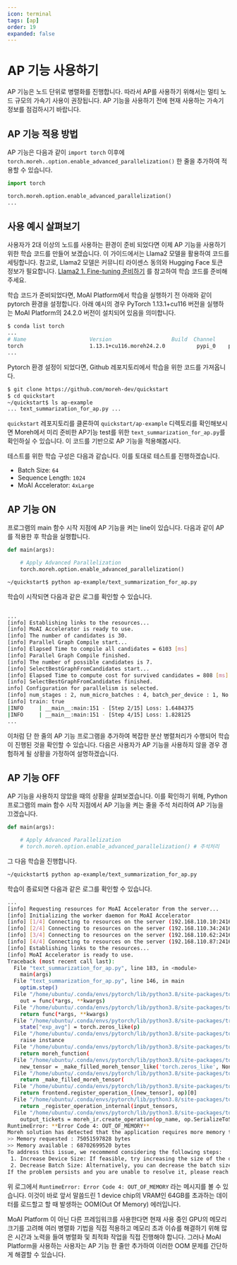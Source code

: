 ```yaml
---
icon: terminal
tags: [ap]
order: 19
expanded: false
---
```


# AP 기능 사용하기

AP 기능은 노드 단위로 병렬화를 진행합니다. 따라서 AP를 사용하기 위해서는 멀티 노드 규모의 가속기 사용이 권장됩니다. AP 기능을 사용하기 전에 현재 사용하는 가속기 정보를 점검하시기 바랍니다.

## AP 기능 적용 방법

AP 기능은 다음과 같이 `import torch` 이후에  `torch.moreh..option.enable_advanced_parallelization()` 한 줄을 추가하여 적용할 수 있습니다.

```python
import torch

torch.moreh.option.enable_advanced_parallelization()
...
```

## 사용 예시 살펴보기

사용자가 2대 이상의 노드를 사용하는 환경이 준비 되었다면 이제 AP 기능을 사용하기 위한 학습 코드를 만들어 보겠습니다. 이 가이드에서는 Llama2 모델을 활용하여 코드를 세팅합니다. 참고로, Llama2 모델은 커뮤니티 라이센스 동의와 Hugging Face 토큰 정보가 필요합니다. [Llama2 1. Fine-tuning 준비하기](https://docs.moreh.io/ko/tutorials/llama2_13b_tutorial/1_fine-tuning_%EC%A4%80%EB%B9%84%ED%95%98%EA%B8%B0/) 를 참고하여 학습 코드를 준비해주세요. 

학습 코드가 준비되었다면, MoAI Platform에서 학습을 실행하기 전 아래와 같이 pytorch 환경을 설정합니다. 아래 예시의 경우 PyTorch 1.13.1+cu116 버전을 실행하는 MoAI Platform의 24.2.0 버전이 설치되어 있음을 의미합니다.

```bash
$ conda list torch
...
# Name                    Version                   Build  Channel
torch                     1.13.1+cu116.moreh24.2.0          pypi_0    pypi
...
```

Pytorch 환경 설정이 되었다면, Github 레포지토리에서 학습을 위한 코드를 가져옵니다.

```bash
$ git clone https://github.com/moreh-dev/quickstart
$ cd quickstart
~/quickstart$ ls ap-example
... text_summarization_for_ap.py ...
```

`quickstart` 레포지토리를 클론하여 `quickstart/ap-example` 디렉토리를 확인해보시면 Moreh에서 미리 준비한 AP기능 test를 위한 `text_summarization_for_ap.py`를 확인하실 수 있습니다. 이 코드를 기반으로 AP 기능을 적용해봅시다.

테스트를 위한 학습 구성은 다음과 같습니다. 이를 토대로 테스트를 진행하겠습니다.

- Batch Size: `64`
- Sequence Length: `1024`
- MoAI Accelerator: `4xLarge`

## AP 기능 ON

프로그램의 main 함수 시작 지점에 AP 기능을 켜는 line이 있습니다. 다음과 같이 AP를 적용한 후 학습을 실행합니다.

```python
def main(args):

    # Apply Advanced Parallelization
    torch.moreh.option.enable_advanced_parallelization()  
```

```bash
~/quickstart$ python ap-example/text_summarization_for_ap.py
```

학습이 시작되면 다음과 같은 로그를 확인할 수 있습니다.

```bash

...
[info] Establishing links to the resources...
[info] MoAI Accelerator is ready to use.
[info] The number of candidates is 30.
[info] Parallel Graph Compile start...
[info] Elapsed Time to compile all candidates = 6103 [ms]
[info] Parallel Graph Compile finished.
[info] The number of possible candidates is 7.
[info] SelectBestGraphFromCandidates start...
[info] Elapsed Time to compute cost for survived candidates = 808 [ms]
[info] SelectBestGraphFromCandidates finished.
info] Configuration for parallelism is selected.
[info] num_stages : 2, num_micro_batches : 4, batch_per_device : 1, No TP, recomputation : 0, distribute_param : true, distribute_low_prec_param : false
[info] train: true
|INFO     | __main__:main:151 - [Step 2/15] Loss: 1.6484375
|INFO     | __main__:main:151 - [Step 4/15] Loss: 1.828125
...
```

이처럼 단 한 줄의 AP 기능 프로그램을 추가하여 복잡한 분산 병렬처리가 수행되어 학습이 진행된 것을 확인할 수 있습니다. 다음은 사용자가 AP 기능을 사용하지 않을 경우 경험하게 될 상황을 가정하여 설명하겠습니다.

## AP 기능 OFF

AP 기능을 사용하지 않았을 때의 상황을 살펴보겠습니다.  이를 확인하기 위해, Python 프로그램의 main 함수 시작 지점에서 AP 기능을 켜는 줄을 주석 처리하여 AP 기능을 끄겠습니다.

```python
def main(args):

    # Apply Advanced Parallelization
    # torch.moreh.option.enable_advanced_parallelization() # 주석처리
```

그 다음 학습을 진행합니다.

```bash
~/quickstart$ python ap-example/text_summarization_for_ap.py
```

학습이 종료되면 다음과 같은 로그를 확인할 수 있습니다. 

```bash
...
[info] Requesting resources for MoAI Accelerator from the server...
[info] Initializing the worker daemon for MoAI Accelerator
[info] [1/4] Connecting to resources on the server (192.168.110.10:24163)...
[info] [2/4] Connecting to resources on the server (192.168.110.34:24163)...
[info] [3/4] Connecting to resources on the server (192.168.110.62:24163)...
[info] [4/4] Connecting to resources on the server (192.168.110.87:24163)...
[info] Establishing links to the resources...
[info] MoAI Accelerator is ready to use.
Traceback (most recent call last):
  File "text_summarization_for_ap.py", line 183, in <module>
    main(args)
  File "text_summarization_for_ap.py", line 146, in main
    optim.step()
  File "/home/ubuntu/.conda/envs/pytorch/lib/python3.8/site-packages/torch/optim/optimizer.py", line 140, in wrapper
    out = func(*args, **kwargs)
  File "/home/ubuntu/.conda/envs/pytorch/lib/python3.8/site-packages/torch/autograd/grad_mode.py", line 27, in decorate_context
    return func(*args, **kwargs)
  File "/home/ubuntu/.conda/envs/pytorch/lib/python3.8/site-packages/transformers/optimization.py", line 455, in step
    state["exp_avg"] = torch.zeros_like(p)
  File "/home/ubuntu/.conda/envs/pytorch/lib/python3.8/site-packages/torch/_M/driver/wrapper/moreh_wrapper.py", line 109, in wrapper
    raise instance
  File "/home/ubuntu/.conda/envs/pytorch/lib/python3.8/site-packages/torch/_M/driver/wrapper/moreh_wrapper.py", line 74, in wrapper
    return moreh_function(
  File "/home/ubuntu/.conda/envs/pytorch/lib/python3.8/site-packages/torch/_M/driver/builtin.py", line 15653, in zeros_like
    new_tensor = _make_filled_moreh_tensor_like('torch.zeros_like', None,
  File "/home/ubuntu/.conda/envs/pytorch/lib/python3.8/site-packages/torch/_M/driver/builtin.py", line 337, in _make_filled_moreh_tensor_like
    return _make_filled_moreh_tensor(
  File "/home/ubuntu/.conda/envs/pytorch/lib/python3.8/site-packages/torch/_M/driver/builtin.py", line 324, in _make_filled_moreh_tensor
    return frontend.register_operation_([new_tensor], op)[0]
  File "/home/ubuntu/.conda/envs/pytorch/lib/python3.8/site-packages/torch/_M/driver/common/frontend.py", line 773, in register_operation_
    return _register_operation_internal(input_tensors,
  File "/home/ubuntu/.conda/envs/pytorch/lib/python3.8/site-packages/torch/_M/driver/common/frontend.py", line 641, in _register_operation_internal
    output_tickets = moreh_ir.create_operation(op_name, op.SerializeToString(),
RuntimeError: **Error Code 4: OUT_OF_MEMORY**
Moreh solution has detected that the application requires more memory than what is currently available in at least one physical device of MoAI Accelerator.
>> Memory requested : 75051597828 bytes
>> Memory available : 68702699520 bytes
To address this issue, we recommend considering the following steps:
 1. Increase Device Size: If feasible, try increasing the size of the device, MoAI Accelerator, to accommodate the required memory.This can be done by using the `moreh-switch-model` command.
 2. Decrease Batch Size: Alternatively, you can decrease the batch size used in the application. By reducing the batch size by -b {new batch size} command, you can effectively manage the memory usage and ensure it fits within the available resources.
If the problem persists and you are unable to resolve it, please reach out to our technical support team for further assistance:
```

위 로그에서 `RuntimeError: Error Code 4: OUT_OF_MEMORY` 라는 메시지를 볼 수 있습니다. 이것이 바로 앞서 말씀드린 1 device chip의 VRAM인 64GB를 초과하는 데이터를 로드할고 할 때 발생하는 OOM(Out Of Memory) 에러입니다. 

MoAI Platform 이 아닌 다른 프레임워크를 사용한다면 현재 사용 중인 GPU의 메모리 크기를 고려해 여러 병렬화 기법을 직접 적용하고 메모리 초과 이슈를 해결하기 위해 많은 시간과 노력을 들여 병렬화 및 최적화 작업을 직접 진행해야 합니다. 그러나 MoAI Platform을 사용하는 사용자는 AP 기능 한 줄만 추가하여 이러한 OOM 문제를 간단하게 해결할 수 있습니다.
